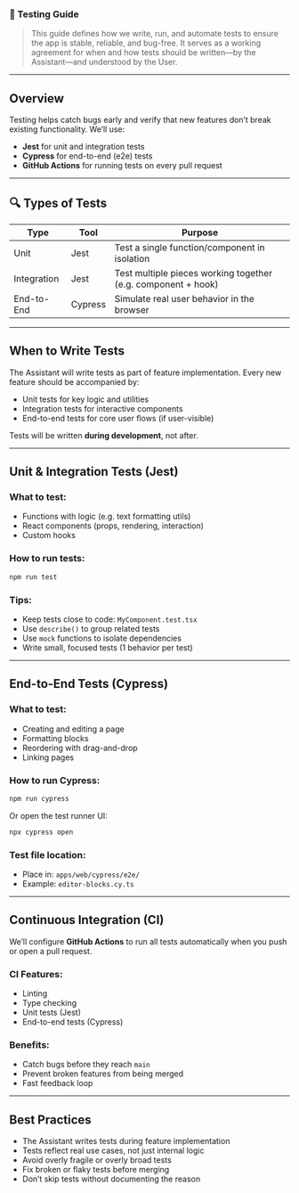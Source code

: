 ### 🧪 Testing Guide

> This guide defines how we write, run, and automate tests to ensure the app is stable, reliable, and bug-free. It serves as a working agreement for when and how tests should be written—by the Assistant—and understood by the User.

---

## Overview

Testing helps catch bugs early and verify that new features don’t break existing functionality. We’ll use:

- **Jest** for unit and integration tests
- **Cypress** for end-to-end (e2e) tests
- **GitHub Actions** for running tests on every pull request

---

## 🔍 Types of Tests

| Type        | Tool    | Purpose                                                       |
| ----------- | ------- | ------------------------------------------------------------- |
| Unit        | Jest    | Test a single function/component in isolation                 |
| Integration | Jest    | Test multiple pieces working together (e.g. component + hook) |
| End-to-End  | Cypress | Simulate real user behavior in the browser                    |

---

## When to Write Tests

The Assistant will write tests as part of feature implementation. Every new feature should be accompanied by:

- Unit tests for key logic and utilities
- Integration tests for interactive components
- End-to-end tests for core user flows (if user-visible)

Tests will be written **during development**, not after.

---

## Unit & Integration Tests (Jest)

### What to test:

- Functions with logic (e.g. text formatting utils)
- React components (props, rendering, interaction)
- Custom hooks

### How to run tests:

```bash
npm run test
```

### Tips:

- Keep tests close to code: `MyComponent.test.tsx`
- Use `describe()` to group related tests
- Use `mock` functions to isolate dependencies
- Write small, focused tests (1 behavior per test)

---

## End-to-End Tests (Cypress)

### What to test:

- Creating and editing a page
- Formatting blocks
- Reordering with drag-and-drop
- Linking pages

### How to run Cypress:

```bash
npm run cypress
```

Or open the test runner UI:

```bash
npx cypress open
```

### Test file location:

- Place in: `apps/web/cypress/e2e/`
- Example: `editor-blocks.cy.ts`

---

## Continuous Integration (CI)

We’ll configure **GitHub Actions** to run all tests automatically when you push or open a pull request.

### CI Features:

- Linting
- Type checking
- Unit tests (Jest)
- End-to-end tests (Cypress)

### Benefits:

- Catch bugs before they reach `main`
- Prevent broken features from being merged
- Fast feedback loop

---

## Best Practices

- The Assistant writes tests during feature implementation
- Tests reflect real use cases, not just internal logic
- Avoid overly fragile or overly broad tests
- Fix broken or flaky tests before merging
- Don’t skip tests without documenting the reason
